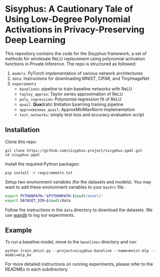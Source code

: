 # Sisyphus: A Cautionary Tale of Using Low-Degree Polynomial Activations in Privacy-Preserving Deep Learning

This repository contains the code for the Sisyphus framework, a set of methods for wholesale ReLU replacement using polynomial activation functions in Private Inference. The repo is structured as followed:

1. `models`: PyTorch implementation of various network architectures
2. `data`: Instructions for downloading MNIST, CIFAR, and TinyImageNet
2. `experiments`
    - `baselines`: pipeline to train baseline networks with ReLU
    - `tayloy_approx`: Taylor series approximation of ReLU
    - `poly_regression`: Polynomial regression fit of ReLU
    - `quail`: **Qua**dratic **I**mitation **L**earning training pipeline
    - `approxminmax_quail`: ApproxMinMaxNorm implementation
    - `test_networks`: simply test loss and accuracy evaluation script

## Installation
Clone this repo:
```
git clone https://github.com/sisyphus-project/sisyphus-ppml.git
cd sisyphus-ppml
```
Install the required Python packages:
```
pip install -r requirements.txt
```
Setup two environment variables (for the datasets and models). You may want to add these environment variables to your `bashrc` file.
```bash
export PYTHONPATH="$PYTHONPATH:$(pwd)/models"
export DATASET_DIR=$(pwd)/data
```
Follow the instructions in the `data` directory to download the datasets. We use [wandb](https://docs.wandb.ai/) to log our experiments. 

## Example
To run a baseline model, move to the `baselines` directory and run:
```
python train_mnist.py --project=sisyphus-baseline --name=mnist-mlp --model=mlp_bn
```
For more detailed instructions on running experiments, please refer to the READMEs in each subdirectory.
